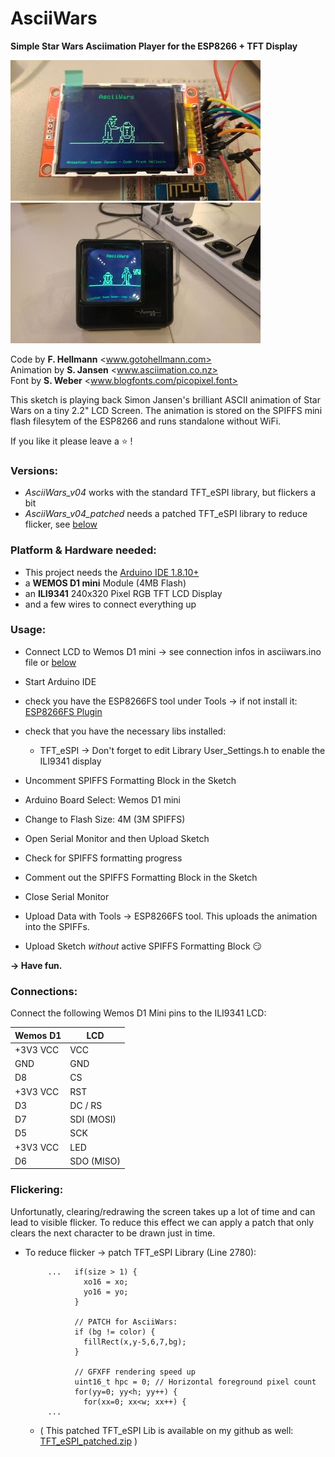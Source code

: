 # AsciiWars
**Simple Star Wars Asciimation Player for the ESP8266 + TFT Display**

![Breadboard](https://github.com/gotohellmann/AsciiWars/blob/main/images/image1.jpg) ![Projector](https://github.com/gotohellmann/AsciiWars/blob/main/images/image2.jpg) 


Code by        **F. Hellmann**  <www.gotohellmann.com>  
Animation by   **S. Jansen**    <www.asciimation.co.nz>  
Font by        **S. Weber**     <www.blogfonts.com/picopixel.font>  
 
 This sketch is playing back Simon Jansen's brilliant ASCII animation of Star Wars on a tiny 2.2" LCD Screen. 
 The animation is stored on the SPIFFS mini flash filesytem of the ESP8266 and runs standalone without WiFi.
 
 If you like it please leave a :star: !

 ### Versions:
 
 - _AsciiWars_v04_  works with the standard TFT_eSPI library, but flickers a bit
 - _AsciiWars_v04_patched_  needs a patched TFT_eSPI library to reduce flicker, see [below](#flickering)
 
 
 ### Platform & Hardware needed:
 
 - This project needs the [Arduino IDE 1.8.10+](https://www.arduino.cc/en/software)
 - a **WEMOS D1 mini** Module (4MB Flash)
 - an **ILI9341** 240x320 Pixel RGB TFT LCD Display
 - and a few wires to connect everything up
 
 
 ### Usage:     
 
 - Connect LCD to Wemos D1 mini
   -> see connection infos in asciiwars.ino file or [below](#connections)
 - Start Arduino IDE
 - check you have the ESP8266FS tool under Tools
  -> if not install it: [ESP8266FS Plugin](https://github.com/esp8266/arduino-esp8266fs-plugin)
    
 - check that you have the necessary libs installed:
   - TFT_eSPI
      -> Don't forget to edit Library User_Settings.h to enable the ILI9341 display
                 
 - Uncomment SPIFFS Formatting Block in the Sketch
 - Arduino Board Select: Wemos D1 mini
 - Change to Flash Size: 4M (3M SPIFFS)
 - Open Serial Monitor and then Upload Sketch
 - Check for SPIFFS formatting progress
 - Comment out the SPIFFS Formatting Block in the Sketch
 
 - Close Serial Monitor 
 - Upload Data with Tools -> ESP8266FS tool. This uploads the animation into the SPIFFs.
 - Upload Sketch _without_ active SPIFFS Formatting Block :smirk:
      
 **-> Have fun.**
 
 
 ### Connections:
 
 Connect the following Wemos D1 Mini pins to the ILI9341 LCD:

 Wemos D1  |  LCD
-----------|------------
 +3V3 VCC  |  VCC
 GND       |  GND
 D8        |  CS
 +3V3 VCC  |  RST
 D3        |  DC / RS
 D7        |  SDI (MOSI)
 D5        |  SCK 
 +3V3 VCC  |  LED
 D6        |  SDO (MISO)


 ### Flickering:
 
 Unfortunatly, clearing/redrawing the screen takes up a lot of time and can lead to visible flicker.
 To reduce this effect we can apply a patch that only clears the next character to be drawn just in time.

 - To reduce flicker -> patch TFT_eSPI Library (Line 2780):
 
 
            ...   if(size > 1) {
                    xo16 = xo;
                    yo16 = yo;
                  }
            
                  // PATCH for AsciiWars:
                  if (bg != color) {
                    fillRect(x,y-5,6,7,bg);
                  }
                  
                  // GFXFF rendering speed up
                  uint16_t hpc = 0; // Horizontal foreground pixel count
                  for(yy=0; yy<h; yy++) {
                    for(xx=0; xx<w; xx++) {
            ...


    - ( This patched TFT_eSPI Lib is available on my github as well: [TFT_eSPI_patched.zip](https://github.com/gotohellmann/AsciiWars/blob/main/TFT_eSPI_patched.zip) )
            
